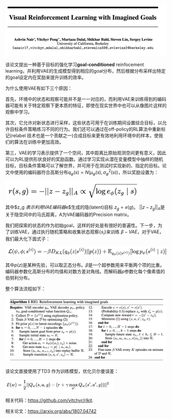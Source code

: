 <img src="note.assets/image-20220608163321876.png" alt="image-20220608163321876" style="zoom:67%;" />

该论文提出一种基于目标的强化学习**goal-conditioned** reinfocement learning，并利用VAE的生成模型得到相应的goal分布，然后根据分布采样出特定的goal设定内在奖励来提升训练的效率。

为什么使用VAE有如下三个原因：

首先，环境中的状态和观察可能并不是一一对应的，而利用VAE来训练得到的编码器可能有关于特定观察下更本质的特征，即使在现实世界中也可以从像图片这样的观察中学习。

其次，它允许对新状态进行采样，这些状态可用于在训练期间设置综合目标，以允许目标条件策略练习不同的行为。我们还可以通过在off-policy的RL算法中重新标记(relabel 技术也是一个贡献之一)合成目标来更有效地利用环境中的样本，使我们的算法在训练中更加高效。

第三，VAE的学习表示提供了一个空间，其中距离比原始观测空间更有意义，因此可以为RL提供形状良好的奖励函数。通过学习实现从潜在变量模型中抽样的随机目标，目标条件策略可以了解世界，并可用于在测试时实现新的、指定的目标。论文中使用的编码器符合高斯分布$q_φ(s) = N(μ_φ(s),σ_φ^2(s))$，所以奖励设置为：

<img src="note.assets/image-20220608160212563.png" alt="image-20220608160212563" style="zoom:50%;" />

其中$z_g $表示利用VAE编码器$e$生成的隐(latent)目标 $z_g = e(g)$。 $|| z - z_g ||_A$是关于隐空间中的马氏距离，A为VAE编码器的Precision matrix。

我们把探索的状态的作为初始goal，这样的好处是有很好的普遍性。下一步，为了训练VAE，通过执行随机策略和收集状态观察$\{s_i\}$来训练 $\beta-VAE$，对于VAE，我们最大化下面式子：

<img src="note.assets/image-20220608161242924.png" alt="image-20220608161242924" style="zoom:50%;" />

其中$p(z)$是某种先验，可以取正态分布。$\beta$是一个超参数用来平衡两个项的比重。编码器参数化高斯分布的均值和对数方差对角线。而解码器$p$参数化每个像素值的伯努利分布。

整个算法流程如下：

<img src="note.assets/image-20220608162438753.png" alt="image-20220608162438753" style="zoom:67%;" />

该论文直接使用了TD3 作为训练模型，优化贝尔曼误差：

<img src="note.assets/image-20220608162703454.png" alt="image-20220608162703454" style="zoom: 33%;" />



相关代码：https://github.com/vitchyr/rlkit.

相关论文：https://arxiv.org/abs/1807.04742
